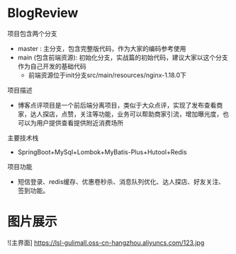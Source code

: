 # BlogReview
项目包含两个分支
* master : 主分支，包含完整版代码，作为大家的编码参考使用
* main (包含前端资源): 初始化分支，实战篇的初始代码，建议大家以这个分支作为自己开发的基础代码
  * 前端资源位于init分支src/main/resources/nginx-1.18.0下

项目描述
* 博客点评项目是一个前后端分离项目，类似于大众点评，实现了发布查看商家，达人探店，点赞，关注等功能，业务可以帮助商家引流，增加曝光度，也可以为用户提供查看提供附近消费场所


主要技术栈
* SpringBoot+MySql+Lombok+MyBatis-Plus+Hutool+Redis

项目功能
* 短信登录、redis缓存、优惠卷秒杀、消息队列优化、达人探店、好友关注、签到功能。

# 图片展示
![主界面]
https://lsl-gulimall.oss-cn-hangzhou.aliyuncs.com/123.jpg
